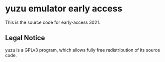 yuzu emulator early access
=============

This is the source code for early-access 3021.

## Legal Notice

yuzu is a GPLv3 program, which allows fully free redistribution of its source code.